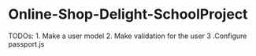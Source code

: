 # Online-Shop-Delight-SchoolProject

TODOs: 
    1. Make a user model
    2. Make validation for the user
    3 .Configure passport.js
